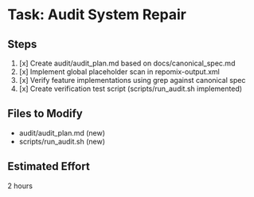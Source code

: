 # Task: Audit System Repair

## Steps
1. [x] Create audit/audit_plan.md based on docs/canonical_spec.md
2. [x] Implement global placeholder scan in repomix-output.xml
3. [x] Verify feature implementations using grep against canonical spec
4. [x] Create verification test script (scripts/run_audit.sh implemented)

## Files to Modify
- audit/audit_plan.md (new)
- scripts/run_audit.sh (new)

## Estimated Effort
2 hours